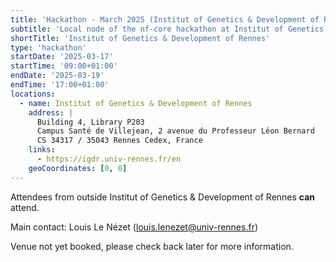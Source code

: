 ```yaml
---
title: 'Hackathon - March 2025 (Institut of Genetics & Development of Rennes)'
subtitle: 'Local node of the nf-core hackathon at Institut of Genetics & Development of Rennes'
shortTitle: 'Institut of Genetics & Development of Rennes'
type: 'hackathon'
startDate: '2025-03-17'
startTime: '09:00+01:00'
endDate: '2025-03-19'
endTime: '17:00+01:00'
locations:
  - name: Institut of Genetics & Development of Rennes
    address: |
      Building 4, Library P203
      Campus Santé de Villejean, 2 avenue du Professeur Léon Bernard
      CS 34317 / 35043 Rennes Cedex, France
    links:
      - https://igdr.univ-rennes.fr/en
    geoCoordinates: [0, 0]
---
```


Attendees from outside Institut of Genetics & Development of Rennes **can** attend.

Main contact: Louis Le Nézet ([louis.lenezet@univ-rennes.fr](mailto:louis.lenezet@univ-rennes.fr))

Venue not yet booked, please check back later for more information.
